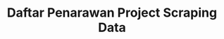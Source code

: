 ---
title: Daftar Penarawan Project Scraping Data
description: penawaran pekerjaan yang berkaitan dengan scraping data
---